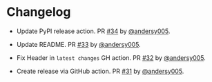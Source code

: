 # Changelog

- Update PyPI release action. PR [#34](https://github.com/NCAR/jupyter-forward/pull/34) by [@andersy005](https://github.com/andersy005).

- Update README. PR [#33](https://github.com/NCAR/jupyter-forward/pull/33) by [@andersy005](https://github.com/andersy005).

- Fix Header in `latest changes` GH action. PR [#32](https://github.com/NCAR/jupyter-forward/pull/32) by [@andersy005](https://github.com/andersy005).

- Create release via GitHub action. PR [#31](https://github.com/NCAR/jupyter-forward/pull/31) by [@andersy005](https://github.com/andersy005).
